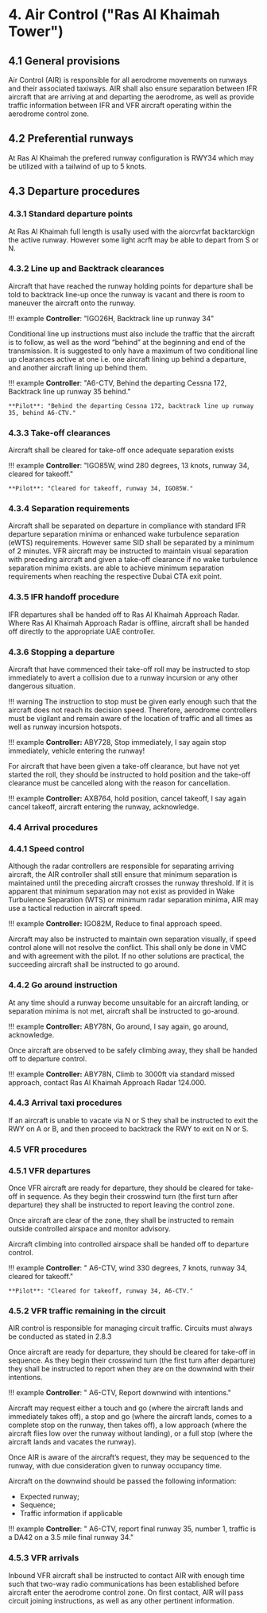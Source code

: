 # 4. Air Control ("Ras Al Khaimah Tower")
## 4.1 General provisions
Air Control (AIR) is responsible for all aerodrome movements on runways and their associated taxiways. AIR shall also ensure separation between IFR aircraft that are arriving at and departing the aerodrome, as well as provide traffic information between IFR and VFR aircraft operating within the aerodrome control zone.

## 4.2 Preferential runways
At Ras Al Khaimah the prefered runway configuration is RWY34 which may be utilized with a tailwind of up to 5 knots. 

## 4.3 Departure procedures
### 4.3.1 Standard departure points
At Ras Al Khaimah full length is usally used with the aiorcvrfat backtarckign the active runway. However some light acrft may be able to depart from S or N.  

### 4.3.2 Line up and Backtrack clearances
Aircraft that have reached the runway holding points for departure shall be told to backtrack line-up once the runway is vacant and there is room to maneuver the aircraft onto the runway.

!!! example
    **Controller**: "IGO26H, Backtrack line up runway 34"

Conditional line up instructions must also include the traffic that the aircraft is to follow, as well as the word “behind” at the beginning and end of the transmission. It is suggested to only have a maximum of two conditional line up clearances active at one i.e. one aircraft lining up behind a departure, and another aircraft lining up behind them.

!!! example
    **Controller**: "A6-CTV, Behind the departing Cessna 172, Backtrack line up runway 35 behind."

    **Pilot**: "Behind the departing Cessna 172, backtrack line up runway 35, behind A6-CTV."
  
### 4.3.3 Take-off clearances
Aircraft shall be cleared for take-off once adequate separation exists

!!! example
    **Controller**: "IGO85W, wind 280 degrees, 13 knots, runway 34, cleared for takeoff."

    **Pilot**: "Cleared for takeoff, runway 34, IGO85W."

### 4.3.4 Separation requirements
Aircraft shall be separated on departure in compliance with standard IFR departure separation minima or enhanced wake turbulence separation (eWTS) requirements. However same SID shall be separated by a minimum of 2 minutes.
VFR aircraft may be instructed to maintain visual separation with preceding aircraft and given a take-off clearance if no wake turbulence separation minima exists. are able to achieve minimum separation requirements when reaching the respective Dubai CTA exit point.

### 4.3.5 IFR handoff procedure
IFR departures shall be handed off to Ras Al Khaimah Approach Radar.
Where Ras Al Khaimah Approach Radar is offline, aircraft shall be handed off directly to the appropriate UAE controller.

### 4.3.6 Stopping a departure
Aircraft that have commenced their take-off roll may be instructed to stop immediately to avert a collision due to a runway incursion or any other dangerous situation.

!!! warning
  The instruction to stop must be given early enough such that the aircraft does not reach its decision speed. Therefore, aerodrome controllers must be vigilant and remain aware of the location of traffic and all times as well as runway incursion hotspots. 

!!! example
    **Controller:** ABY728, Stop immediately, I say again stop immediately, vehicle entering the runway!

For aircraft that have been given a take-off clearance, but have not yet started the roll, they should be instructed to hold position and the take-off clearance must be cancelled along with the reason for cancellation.

!!! example
    **Controller:** AXB764, hold position, cancel takeoff, I say again cancel takeoff, aircraft entering the runway, acknowledge.

### 4.4 Arrival procedures
### 4.4.1 Speed control
Although the radar controllers are responsible for separating arriving aircraft, the AIR controller shall still ensure that minimum separation is maintained until the preceding aircraft crosses the runway threshold.
If it is apparent that minimum separation may not exist as provided in Wake Turbulence Separation (WTS) or minimum radar separation minima, AIR may use a tactical reduction in aircraft speed.

!!! example
    **Controller:** IGO82M, Reduce to final approach speed.

Aircraft may also be instructed to maintain own separation visually, if speed control alone will not resolve the conflict. This shall only be done in VMC and with agreement with the pilot. If no other solutions are practical, the succeeding aircraft shall be instructed to go around.

### 4.4.2 Go around instruction
At any time should a runway become unsuitable for an aircraft landing, or separation minima is not met, aircraft shall be instructed to go-around.

!!! example
    **Controller:** ABY78N, Go around, I say again, go around, acknowledge.

Once aircraft are observed to be safely climbing away, they shall be handed off to departure control.

!!! example
    **Controller:** ABY78N, Climb to 3000ft via standard missed approach, contact Ras Al Khaimah Approach Radar 124.000.

### 4.4.3 Arrival taxi procedures
If an aircraft is unable to vacate via N or S they shall be instructed to exit the RWY on A or B, and then proceed to backtrack the RWY to exit on N or S. 

### 4.5 VFR procedures
### 4.5.1 VFR departures
Once VFR aircraft are ready for departure, they should be cleared for take-off in sequence. As they begin their crosswind turn (the first turn after departure) they shall be instructed to report leaving the control zone.

Once aircraft are clear of the zone, they shall be instructed to remain outside controlled airspace and monitor advisory.

Aircraft climbing into controlled airspace shall be handed off to departure control.

!!! example
    **Controller**: " A6-CTV, wind 330 degrees, 7 knots, runway 34, cleared for takeoff."

    **Pilot**: "Cleared for takeoff, runway 34, A6-CTV."



### 4.5.2 VFR traffic remaining in the circuit
AIR control is responsible for managing circuit traffic. Circuits must always be conducted as stated in 2.8.3

Once aircraft are ready for departure, they should be cleared for take-off in sequence. As they begin their crosswind turn (the first turn after departure) they shall be instructed to report when they are on the downwind with their intentions.

!!! example
    **Controller**: " A6-CTV, Report downwind with intentions."

Aircraft may request either a touch and go (where the aircraft lands and immediately takes off), a stop and go (where the aircraft lands, comes to a complete stop on the runway, then takes off), a low approach (where the aircraft flies low over the runway without landing), or a full stop (where the aircraft lands and vacates the runway).

Once AIR is aware of the aircraft’s request, they may be sequenced to the runway, with due consideration given to runway occupancy time.

Aircraft on the downwind should be passed the following information:
- Expected runway;
- Sequence; 
- Traffic information if applicable

!!! example
    **Controller**: " A6-CTV, report final runway 35, number 1, traffic is a DA42 on a 3.5 mile final runway 34."

### 4.5.3 VFR arrivals
Inbound VFR aircraft shall be instructed to contact AIR with enough time such that two-way radio communications has been established before aircraft enter the aerodrome control zone. On first contact, AIR will pass circuit joining instructions, as well as any other pertinent information.

